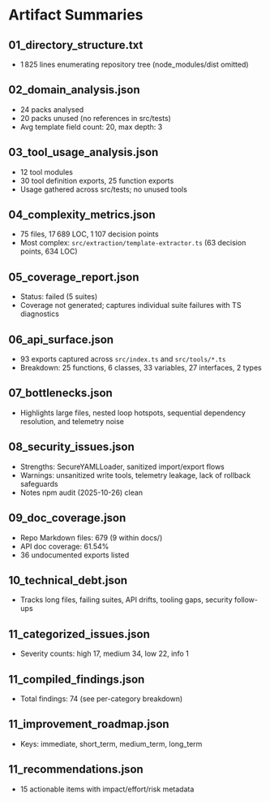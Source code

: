 # Artifact Summaries

## 01_directory_structure.txt
- 1 825 lines enumerating repository tree (node_modules/dist omitted)

## 02_domain_analysis.json
- 24 packs analysed
- 20 packs unused (no references in src/tests)
- Avg template field count: 20, max depth: 3

## 03_tool_usage_analysis.json
- 12 tool modules
- 30 tool definition exports, 25 function exports
- Usage gathered across src/tests; no unused tools

## 04_complexity_metrics.json
- 75 files, 17 689 LOC, 1 107 decision points
- Most complex: `src/extraction/template-extractor.ts` (63 decision points, 634 LOC)

## 05_coverage_report.json
- Status: failed (5 suites)
- Coverage not generated; captures individual suite failures with TS diagnostics

## 06_api_surface.json
- 93 exports captured across `src/index.ts` and `src/tools/*.ts`
- Breakdown: 25 functions, 6 classes, 33 variables, 27 interfaces, 2 types

## 07_bottlenecks.json
- Highlights large files, nested loop hotspots, sequential dependency resolution, and telemetry noise

## 08_security_issues.json
- Strengths: SecureYAMLLoader, sanitized import/export flows
- Warnings: unsanitized write tools, telemetry leakage, lack of rollback safeguards
- Notes npm audit (2025-10-26) clean

## 09_doc_coverage.json
- Repo Markdown files: 679 (9 within docs/)
- API doc coverage: 61.54%
- 36 undocumented exports listed

## 10_technical_debt.json
- Tracks long files, failing suites, API drifts, tooling gaps, security follow-ups

## 11_categorized_issues.json
- Severity counts: high 17, medium 34, low 22, info 1

## 11_compiled_findings.json
- Total findings: 74 (see per-category breakdown)

## 11_improvement_roadmap.json
- Keys: immediate, short_term, medium_term, long_term

## 11_recommendations.json
- 15 actionable items with impact/effort/risk metadata
